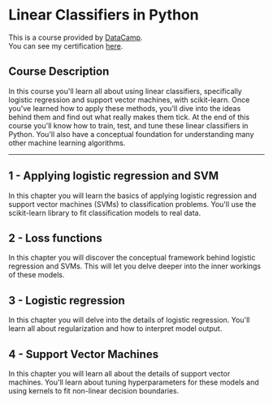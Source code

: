 # Linear Classifiers in Python

This is a course provided by [DataCamp](https://app.datacamp.com/).  
You can see my certification [here](https://www.datacamp.com/statement-of-accomplishment/course/c89b67aade4388c8721511199ea4246436472586?raw=1).

## Course Description

In this course you'll learn all about using linear classifiers, specifically logistic regression and support vector machines, with scikit-learn. Once you've learned how to apply these methods, you'll dive into the ideas behind them and find out what really makes them tick. At the end of this course you'll know how to train, test, and tune these linear classifiers in Python. You'll also have a conceptual foundation for understanding many other machine learning algorithms.

---

## 1 - Applying logistic regression and SVM
In this chapter you will learn the basics of applying logistic regression and support vector machines (SVMs) to classification problems. You'll use the scikit-learn library to fit classification models to real data.

## 2 - Loss functions
In this chapter you will discover the conceptual framework behind logistic regression and SVMs. This will let you delve deeper into the inner workings of these models.

## 3 - Logistic regression
In this chapter you will delve into the details of logistic regression. You'll learn all about regularization and how to interpret model output.

## 4 - Support Vector Machines
In this chapter you will learn all about the details of support vector machines. You'll learn about tuning hyperparameters for these models and using kernels to fit non-linear decision boundaries.
